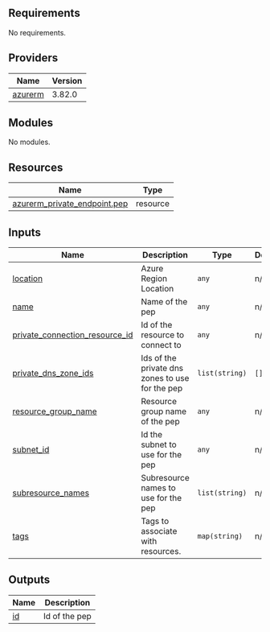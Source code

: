 <!-- BEGIN_TF_DOCS -->
## Requirements

No requirements.

## Providers

| Name | Version |
|------|---------|
| <a name="provider_azurerm"></a> [azurerm](#provider\_azurerm) | 3.82.0 |

## Modules

No modules.

## Resources

| Name | Type |
|------|------|
| [azurerm_private_endpoint.pep](https://registry.terraform.io/providers/hashicorp/azurerm/latest/docs/resources/private_endpoint) | resource |

## Inputs

| Name | Description | Type | Default | Required |
|------|-------------|------|---------|:--------:|
| <a name="input_location"></a> [location](#input\_location) | Azure Region Location | `any` | n/a | yes |
| <a name="input_name"></a> [name](#input\_name) | Name of the pep | `any` | n/a | yes |
| <a name="input_private_connection_resource_id"></a> [private\_connection\_resource\_id](#input\_private\_connection\_resource\_id) | Id of the resource to connect to | `any` | n/a | yes |
| <a name="input_private_dns_zone_ids"></a> [private\_dns\_zone\_ids](#input\_private\_dns\_zone\_ids) | Ids of the private dns zones to use for the pep | `list(string)` | `[]` | no |
| <a name="input_resource_group_name"></a> [resource\_group\_name](#input\_resource\_group\_name) | Resource group name of the pep | `any` | n/a | yes |
| <a name="input_subnet_id"></a> [subnet\_id](#input\_subnet\_id) | Id the subnet to use for the pep | `any` | n/a | yes |
| <a name="input_subresource_names"></a> [subresource\_names](#input\_subresource\_names) | Subresource names to use for the pep | `list(string)` | n/a | yes |
| <a name="input_tags"></a> [tags](#input\_tags) | Tags to associate with resources. | `map(string)` | n/a | yes |

## Outputs

| Name | Description |
|------|-------------|
| <a name="output_id"></a> [id](#output\_id) | Id of the pep |
<!-- END_TF_DOCS -->